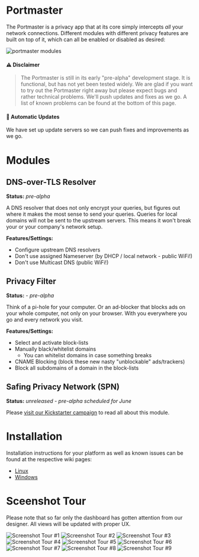 # Portmaster

The Portmaster is a privacy app that at its core simply intercepts _all_ your network connections. Different modules with different privacy features are built on top of it, which can all be enabled or disabled as desired:

![portmaster modules](https://safing.io/assets/img/portmaster/modules.png)

#### ⚠️ Disclaimer

> The Portmaster is still in its early "pre-alpha" development stage. It is functional, but has not yet been tested widely. We are glad if you want to try out the Portmaster right away but please expect bugs and rather technical problems. We'll push updates and fixes as we go. A list of known problems can be found at the bottom of this page.

#### 🔄 Automatic Updates

We have set up update servers so we can push fixes and improvements as we go.

# Modules

## DNS-over-TLS Resolver

**Status:** _pre-alpha_

A DNS resolver that does not only encrypt your queries, but figures out where it makes the most sense to send your queries. Queries for local domains will not be sent to the upstream servers. This means it won't break your or your company's network setup.

**Features/Settings:**

- Configure upstream DNS resolvers
- Don't use assigned Nameserver (by DHCP / local network - public WiFi!)
- Don't use Multicast DNS (public WiFi!)

## Privacy Filter

**Status:** - _pre-alpha_

Think of a pi-hole for your computer. Or an ad-blocker that blocks ads on your whole computer, not only on your browser. With you everywhere you go and every network you visit.

**Features/Settings:**

- Select and activate block-lists
- Manually black/whitelist domains
  - You can whitelist domains in case something breaks
- CNAME Blocking (block these new nasty "unblockable" ads/trackers)
- Block all subdomains of a domain in the block-lists

## Safing Privacy Network (SPN)

**Status:** _unreleased - pre-alpha scheduled for June_

Please [visit our Kickstarter campaign](https://www.kickstarter.com/projects/safingio/spn/) to read all about this module.

# Installation

Installation instructions for your platform as well as known issues can be found at the respective wiki pages:

- [Linux](https://github.com/safing/portmaster/wiki/Linux)
- [Windows](https://github.com/safing/portmaster/wiki/Windows)

# Sceenshot Tour

Please note that so far only the dashboard has gotten attention from our designer.
All views will be updated with proper UX.

![Screenshot Tour #1](https://assets.safing.io/portmaster/tours/portmaster-screenshot-tour-1.png)
![Screenshot Tour #2](https://assets.safing.io/portmaster/tours/portmaster-screenshot-tour-2.png)
![Screenshot Tour #3](https://assets.safing.io/portmaster/tours/portmaster-screenshot-tour-3.png)
![Screenshot Tour #4](https://assets.safing.io/portmaster/tours/portmaster-screenshot-tour-4.png)
![Screenshot Tour #5](https://assets.safing.io/portmaster/tours/portmaster-screenshot-tour-5.png)
![Screenshot Tour #6](https://assets.safing.io/portmaster/tours/portmaster-screenshot-tour-6.png)
![Screenshot Tour #7](https://assets.safing.io/portmaster/tours/portmaster-screenshot-tour-7.png)
![Screenshot Tour #8](https://assets.safing.io/portmaster/tours/portmaster-screenshot-tour-8.png)
![Screenshot Tour #9](https://assets.safing.io/portmaster/tours/portmaster-screenshot-tour-9.png)
